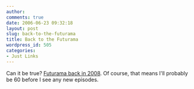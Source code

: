 ```yaml
---
author:
comments: true
date: 2006-06-23 09:32:18
layout: post
slug: back-to-the-futurama
title: Back to the Futurama
wordpress_id: 505
categories:
- Just Links
---
```


Can it be true? [Futurama back in 2008](http://www.tvsquad.com/2006/06/22/new-episodes-of-futurama-coming-to-comedy-central-for-real/). Of course, that means I'll probably be 60 before I see any new episodes.

